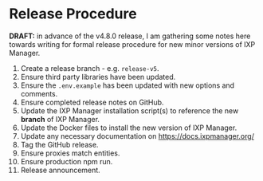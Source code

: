 # Release Procedure

**DRAFT:** in advance of the v4.8.0 release, I am gathering some notes here towards writing for formal release procedure for new minor versions of IXP Manager.


1. Create a release branch - e.g. `release-v5`.
1. Ensure third party libraries have been updated.
1. Ensure the `.env.example` has been updated with new options and comments.
1. Ensure completed release notes on GitHub.
1. Update the IXP Manager installation script(s) to reference the new **branch** of IXP Manager.
1. Update the Docker files to install the new version of IXP Manager.
1. Update any necessary documentation on https://docs.ixpmanager.org/
1. Tag the GitHub release.
1. Ensure proxies match entities.
1. Ensure production npm run.
1. Release announcement.

